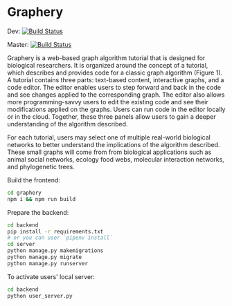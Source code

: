 # Graphery

Dev: [![Build Status](https://travis-ci.com/FlickerSoul/Graphery.svg?token=iGoqjTdG7SFLHQyLfgoz&branch=dev)](https://travis-ci.com/FlickerSoul/Graphery)

Master: [![Build Status](https://travis-ci.com/FlickerSoul/Graphery.svg?token=iGoqjTdG7SFLHQyLfgoz&branch=master)](https://travis-ci.com/FlickerSoul/Graphery)

Graphery is a web-based graph algorithm tutorial that is designed for biological researchers. It is organized around the concept of a tutorial, which describes and provides code for a classic graph algorithm (Figure 1). A tutorial contains three parts: text-based content, interactive graphs, and a code editor. The editor enables users to step forward and back in the code and see changes applied to the corresponding graph. The editor also allows more programming-savvy users to edit the existing code and see their modifications applied on the graphs. Users can run code in the editor locally or in the cloud. Together, these three panels allow users to gain a deeper understanding of the algorithm described.

For each tutorial, users may select one of multiple real-world biological networks to better understand the implications of the algorithm described. These small graphs will come from from biological applications such as animal social networks, ecology food webs, molecular interaction networks, and phylogenetic trees.

Build the frontend:

```bash
cd graphery
npm i && npm run build
```

Prepare the backend: 

```bash
cd backend
pip install -r requirements.txt
# or you can user `pipenv install`
cd server 
python manage.py makemigrations
python manage.py migrate 
python manage.py runserver
```

To activate users' local server:

```bash
cd backend
python user_server.py
```
